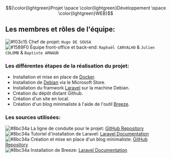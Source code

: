 $${\color{lightgreen}Projet \space \color{lightgreen}Développement \space \color{lightgreen}WEB}$$

## Les membres et rôles de l'équipe:

![#f03c15](https://via.placeholder.com/15/f03c15/000000?text=+) Chef de projet:  `Hugo DE SOUSA`  
![#1589F0](https://via.placeholder.com/15/1589F0/000000?text=+) Équipe front-office et back-end:  `Raphaël CARVALHO` & `Julien COLOMB` &  `Baptiste ARNAUD` 

### Les différentes étapes de la réalisation du projet:
- Installation et mise en place de [Docker](https://www.docker.com).
- Installation de [Debian](https://apps.microsoft.com/detail/9MSVKQC78PK6?hl=fr-fr&gl=FR) via le Microsoft Store.
- Installation du framwork [Laravel](https://laravel.com) sur la machine Debian.
- Création du dépôt distant Github.
- Création d'un site en local.
- Création d'un blog minimaliste à l'aide de l'outil [Breeze](https://laravel.com/docs/9.x/starter-kits#breeze-and-blade).

### Les sources utilisées:
![#8bc34a](https://via.placeholder.com/10/8bc34a/000000?text=+) La ligne de conduite pour le projet: [GitHub Repository](https://github.com/nicolas-sanch/creer-site-3iSystem)  
![#8bc34a](https://via.placeholder.com/10/8bc34a/000000?text=+) Tutoriel d'installation de Laravel: [Laravel Documentation](https://laravel.com/docs/10.x)  
![#8bc34a](https://via.placeholder.com/10/8bc34a/000000?text=+) Création et mise en place d'un blog minimaliste: [GitHub Repository](https://github.com/nicolas-sanch/creer-minimalist-blog)  
![#8bc34a](https://via.placeholder.com/10/8bc34a/000000?text=+) Installation de Breeze: [Laravel Documentation](https://laravel.com/docs/9.x/starter-kits#breeze-and-blade)
